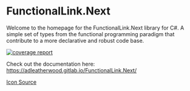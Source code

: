 # FunctionalLink.Next

Welcome to the homepage for the FunctionalLink.Next library for C#.  A simple set of types from the functional programming
paradigm that contribute to a more declarative and robust code base.

[![coverage report](https://gitlab.com/adleatherwood/FunctionalLink.Next/badges/master/coverage.svg)](https://gitlab.com/adleatherwood/FunctionalLink.Next/-/commits/master)

Check out the documentation here: https://adleatherwood.gitlab.io/FunctionalLink.Next/

[Icon Source](https://iconarchive.com/show/enkel-icons-by-froyoshark/Telegram-icon.html)
